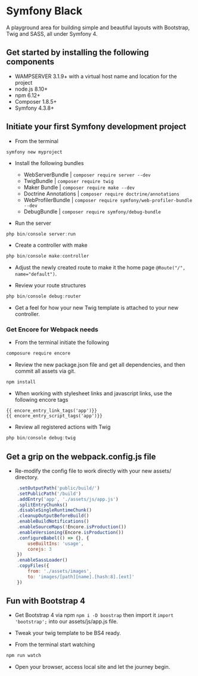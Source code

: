 # Symfony Black
A playground area for building simple and beautiful layouts with Bootstrap, Twig and SASS, all under Symfony 4. 

## Get started by installing the following components

* WAMPSERVER 3.1.9+ with a virtual host name and location for the project
* node.js 8.10+
* npm 6.12+
* Composer 1.8.5+
* Symfony 4.3.8+

## Initiate your first Symfony development project

* From the terminal

```
symfony new myproject
```

* Install the following bundles

    - WebServerBundle | `composer require server --dev`
    - TwigBundle | `composer require twig`
    - Maker Bundle | `composer require make --dev`
    - Doctrine Annotations | `composer require doctrine/annotations`
    - WebProfilerBundle  | `composer require symfony/web-profiler-bundle --dev`
    - DebugBundle | `composer require symfony/debug-bundle`

* Run the server

```powershell
php bin/console server:run
```

* Create a controller with make

```powershell
php bin/console make:controller
```

* Adjust the newly created route to make it the home page `@Route("/", name="default")`.  

* Review your route structures

```powershell
php bin/console debug:router
```

* Get a feel for how your new Twig template is attached to your new controller.

### Get Encore for Webpack needs

* From the terminal initiate the following

```powershell
composure require encore
```

* Review the new package.json file and get all dependencies, and then commit all assets via git.

```powershell
npm install
```

* When working with stylesheet links and javascript links, use the following encore tags

```twig
{{ encore_entry_link_tags('app')}}
{{ encore_entry_script_tags('app')}}
```

* Review all registered actions with Twig

```powershell
php bin/console debug:twig
```
## Get a grip on the webpack.config.js file

* Re-modify the config file to work directly with your new assets/ directory. 

```js
    .setOutputPath('public/build/')
    .setPublicPath('/build')
    .addEntry('app', './assets/js/app.js')
    .splitEntryChunks()
    .disableSingleRuntimeChunk()
    .cleanupOutputBeforeBuild()
    .enableBuildNotifications()
    .enableSourceMaps(!Encore.isProduction())
    .enableVersioning(Encore.isProduction())
    .configureBabel(() => {}, {
        useBuiltIns: 'usage',
        corejs: 3
    })
    .enableSassLoader()
    .copyFiles({
        from: './assets/images',
        to: 'images/[path][name].[hash:8].[ext]'
    })
```

## Fun with Bootstrap 4

* Get Bootstrap 4 via npm `npm i -D boostrap` then import it `import  'bootstrap';` into our assets/js/app.js file.

* Tweak your twig template to be BS4 ready.

* From the terminal start watching

```powershell
npm run watch
```

* Open your browser, access local site and let the journey begin.

